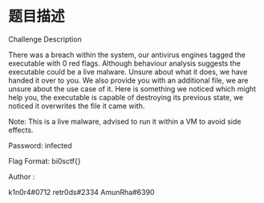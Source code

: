 # 题目描述

Challenge Description

There was a breach within the system, our antivirus engines tagged the executable with 0 red flags. Although behaviour analysis suggests the executable could be a live malware. Unsure about what it does, we have handed it over to you. We also provide you with an additional file, we are unsure about the use case of it. Here is something we noticed which might help you, the executable is capable of destroying its previous state, we noticed it overwrites the file it came with.

Note: This is a live malware, advised to run it within a VM to avoid side effects.

Password: infected

Flag Format: bi0sctf{}

Author :

k1n0r4#0712 retr0ds#2334 AmunRha#6390